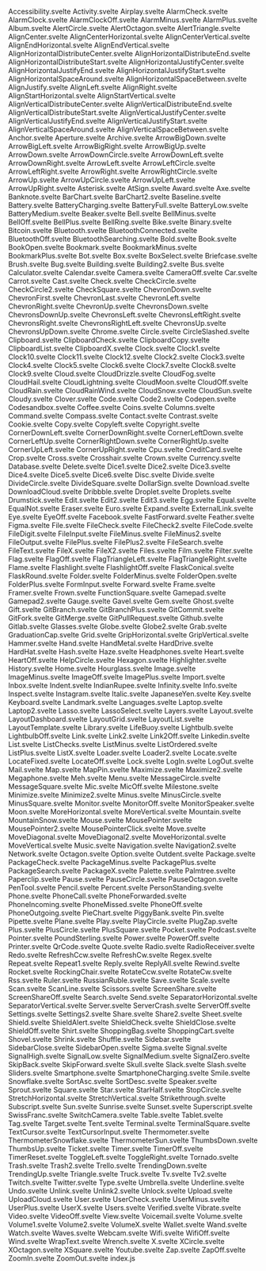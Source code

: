 Accessibility.svelte
Activity.svelte
Airplay.svelte
AlarmCheck.svelte
AlarmClock.svelte
AlarmClockOff.svelte
AlarmMinus.svelte
AlarmPlus.svelte
Album.svelte
AlertCircle.svelte
AlertOctagon.svelte
AlertTriangle.svelte
AlignCenter.svelte
AlignCenterHorizontal.svelte
AlignCenterVertical.svelte
AlignEndHorizontal.svelte
AlignEndVertical.svelte
AlignHorizontalDistributeCenter.svelte
AlignHorizontalDistributeEnd.svelte
AlignHorizontalDistributeStart.svelte
AlignHorizontalJustifyCenter.svelte
AlignHorizontalJustifyEnd.svelte
AlignHorizontalJustifyStart.svelte
AlignHorizontalSpaceAround.svelte
AlignHorizontalSpaceBetween.svelte
AlignJustify.svelte
AlignLeft.svelte
AlignRight.svelte
AlignStartHorizontal.svelte
AlignStartVertical.svelte
AlignVerticalDistributeCenter.svelte
AlignVerticalDistributeEnd.svelte
AlignVerticalDistributeStart.svelte
AlignVerticalJustifyCenter.svelte
AlignVerticalJustifyEnd.svelte
AlignVerticalJustifyStart.svelte
AlignVerticalSpaceAround.svelte
AlignVerticalSpaceBetween.svelte
Anchor.svelte
Aperture.svelte
Archive.svelte
ArrowBigDown.svelte
ArrowBigLeft.svelte
ArrowBigRight.svelte
ArrowBigUp.svelte
ArrowDown.svelte
ArrowDownCircle.svelte
ArrowDownLeft.svelte
ArrowDownRight.svelte
ArrowLeft.svelte
ArrowLeftCircle.svelte
ArrowLeftRight.svelte
ArrowRight.svelte
ArrowRightCircle.svelte
ArrowUp.svelte
ArrowUpCircle.svelte
ArrowUpLeft.svelte
ArrowUpRight.svelte
Asterisk.svelte
AtSign.svelte
Award.svelte
Axe.svelte
Banknote.svelte
BarChart.svelte
BarChart2.svelte
Baseline.svelte
Battery.svelte
BatteryCharging.svelte
BatteryFull.svelte
BatteryLow.svelte
BatteryMedium.svelte
Beaker.svelte
Bell.svelte
BellMinus.svelte
BellOff.svelte
BellPlus.svelte
BellRing.svelte
Bike.svelte
Binary.svelte
Bitcoin.svelte
Bluetooth.svelte
BluetoothConnected.svelte
BluetoothOff.svelte
BluetoothSearching.svelte
Bold.svelte
Book.svelte
BookOpen.svelte
Bookmark.svelte
BookmarkMinus.svelte
BookmarkPlus.svelte
Bot.svelte
Box.svelte
BoxSelect.svelte
Briefcase.svelte
Brush.svelte
Bug.svelte
Building.svelte
Building2.svelte
Bus.svelte
Calculator.svelte
Calendar.svelte
Camera.svelte
CameraOff.svelte
Car.svelte
Carrot.svelte
Cast.svelte
Check.svelte
CheckCircle.svelte
CheckCircle2.svelte
CheckSquare.svelte
ChevronDown.svelte
ChevronFirst.svelte
ChevronLast.svelte
ChevronLeft.svelte
ChevronRight.svelte
ChevronUp.svelte
ChevronsDown.svelte
ChevronsDownUp.svelte
ChevronsLeft.svelte
ChevronsLeftRight.svelte
ChevronsRight.svelte
ChevronsRightLeft.svelte
ChevronsUp.svelte
ChevronsUpDown.svelte
Chrome.svelte
Circle.svelte
CircleSlashed.svelte
Clipboard.svelte
ClipboardCheck.svelte
ClipboardCopy.svelte
ClipboardList.svelte
ClipboardX.svelte
Clock.svelte
Clock1.svelte
Clock10.svelte
Clock11.svelte
Clock12.svelte
Clock2.svelte
Clock3.svelte
Clock4.svelte
Clock5.svelte
Clock6.svelte
Clock7.svelte
Clock8.svelte
Clock9.svelte
Cloud.svelte
CloudDrizzle.svelte
CloudFog.svelte
CloudHail.svelte
CloudLightning.svelte
CloudMoon.svelte
CloudOff.svelte
CloudRain.svelte
CloudRainWind.svelte
CloudSnow.svelte
CloudSun.svelte
Cloudy.svelte
Clover.svelte
Code.svelte
Code2.svelte
Codepen.svelte
Codesandbox.svelte
Coffee.svelte
Coins.svelte
Columns.svelte
Command.svelte
Compass.svelte
Contact.svelte
Contrast.svelte
Cookie.svelte
Copy.svelte
Copyleft.svelte
Copyright.svelte
CornerDownLeft.svelte
CornerDownRight.svelte
CornerLeftDown.svelte
CornerLeftUp.svelte
CornerRightDown.svelte
CornerRightUp.svelte
CornerUpLeft.svelte
CornerUpRight.svelte
Cpu.svelte
CreditCard.svelte
Crop.svelte
Cross.svelte
Crosshair.svelte
Crown.svelte
Currency.svelte
Database.svelte
Delete.svelte
Dice1.svelte
Dice2.svelte
Dice3.svelte
Dice4.svelte
Dice5.svelte
Dice6.svelte
Disc.svelte
Divide.svelte
DivideCircle.svelte
DivideSquare.svelte
DollarSign.svelte
Download.svelte
DownloadCloud.svelte
Dribbble.svelte
Droplet.svelte
Droplets.svelte
Drumstick.svelte
Edit.svelte
Edit2.svelte
Edit3.svelte
Egg.svelte
Equal.svelte
EqualNot.svelte
Eraser.svelte
Euro.svelte
Expand.svelte
ExternalLink.svelte
Eye.svelte
EyeOff.svelte
Facebook.svelte
FastForward.svelte
Feather.svelte
Figma.svelte
File.svelte
FileCheck.svelte
FileCheck2.svelte
FileCode.svelte
FileDigit.svelte
FileInput.svelte
FileMinus.svelte
FileMinus2.svelte
FileOutput.svelte
FilePlus.svelte
FilePlus2.svelte
FileSearch.svelte
FileText.svelte
FileX.svelte
FileX2.svelte
Files.svelte
Film.svelte
Filter.svelte
Flag.svelte
FlagOff.svelte
FlagTriangleLeft.svelte
FlagTriangleRight.svelte
Flame.svelte
Flashlight.svelte
FlashlightOff.svelte
FlaskConical.svelte
FlaskRound.svelte
Folder.svelte
FolderMinus.svelte
FolderOpen.svelte
FolderPlus.svelte
FormInput.svelte
Forward.svelte
Frame.svelte
Framer.svelte
Frown.svelte
FunctionSquare.svelte
Gamepad.svelte
Gamepad2.svelte
Gauge.svelte
Gavel.svelte
Gem.svelte
Ghost.svelte
Gift.svelte
GitBranch.svelte
GitBranchPlus.svelte
GitCommit.svelte
GitFork.svelte
GitMerge.svelte
GitPullRequest.svelte
Github.svelte
Gitlab.svelte
Glasses.svelte
Globe.svelte
Globe2.svelte
Grab.svelte
GraduationCap.svelte
Grid.svelte
GripHorizontal.svelte
GripVertical.svelte
Hammer.svelte
Hand.svelte
HandMetal.svelte
HardDrive.svelte
HardHat.svelte
Hash.svelte
Haze.svelte
Headphones.svelte
Heart.svelte
HeartOff.svelte
HelpCircle.svelte
Hexagon.svelte
Highlighter.svelte
History.svelte
Home.svelte
Hourglass.svelte
Image.svelte
ImageMinus.svelte
ImageOff.svelte
ImagePlus.svelte
Import.svelte
Inbox.svelte
Indent.svelte
IndianRupee.svelte
Infinity.svelte
Info.svelte
Inspect.svelte
Instagram.svelte
Italic.svelte
JapaneseYen.svelte
Key.svelte
Keyboard.svelte
Landmark.svelte
Languages.svelte
Laptop.svelte
Laptop2.svelte
Lasso.svelte
LassoSelect.svelte
Layers.svelte
Layout.svelte
LayoutDashboard.svelte
LayoutGrid.svelte
LayoutList.svelte
LayoutTemplate.svelte
Library.svelte
LifeBuoy.svelte
Lightbulb.svelte
LightbulbOff.svelte
Link.svelte
Link2.svelte
Link2Off.svelte
Linkedin.svelte
List.svelte
ListChecks.svelte
ListMinus.svelte
ListOrdered.svelte
ListPlus.svelte
ListX.svelte
Loader.svelte
Loader2.svelte
Locate.svelte
LocateFixed.svelte
LocateOff.svelte
Lock.svelte
LogIn.svelte
LogOut.svelte
Mail.svelte
Map.svelte
MapPin.svelte
Maximize.svelte
Maximize2.svelte
Megaphone.svelte
Meh.svelte
Menu.svelte
MessageCircle.svelte
MessageSquare.svelte
Mic.svelte
MicOff.svelte
Milestone.svelte
Minimize.svelte
Minimize2.svelte
Minus.svelte
MinusCircle.svelte
MinusSquare.svelte
Monitor.svelte
MonitorOff.svelte
MonitorSpeaker.svelte
Moon.svelte
MoreHorizontal.svelte
MoreVertical.svelte
Mountain.svelte
MountainSnow.svelte
Mouse.svelte
MousePointer.svelte
MousePointer2.svelte
MousePointerClick.svelte
Move.svelte
MoveDiagonal.svelte
MoveDiagonal2.svelte
MoveHorizontal.svelte
MoveVertical.svelte
Music.svelte
Navigation.svelte
Navigation2.svelte
Network.svelte
Octagon.svelte
Option.svelte
Outdent.svelte
Package.svelte
PackageCheck.svelte
PackageMinus.svelte
PackagePlus.svelte
PackageSearch.svelte
PackageX.svelte
Palette.svelte
Palmtree.svelte
Paperclip.svelte
Pause.svelte
PauseCircle.svelte
PauseOctagon.svelte
PenTool.svelte
Pencil.svelte
Percent.svelte
PersonStanding.svelte
Phone.svelte
PhoneCall.svelte
PhoneForwarded.svelte
PhoneIncoming.svelte
PhoneMissed.svelte
PhoneOff.svelte
PhoneOutgoing.svelte
PieChart.svelte
PiggyBank.svelte
Pin.svelte
Pipette.svelte
Plane.svelte
Play.svelte
PlayCircle.svelte
PlugZap.svelte
Plus.svelte
PlusCircle.svelte
PlusSquare.svelte
Pocket.svelte
Podcast.svelte
Pointer.svelte
PoundSterling.svelte
Power.svelte
PowerOff.svelte
Printer.svelte
QrCode.svelte
Quote.svelte
Radio.svelte
RadioReceiver.svelte
Redo.svelte
RefreshCcw.svelte
RefreshCw.svelte
Regex.svelte
Repeat.svelte
Repeat1.svelte
Reply.svelte
ReplyAll.svelte
Rewind.svelte
Rocket.svelte
RockingChair.svelte
RotateCcw.svelte
RotateCw.svelte
Rss.svelte
Ruler.svelte
RussianRuble.svelte
Save.svelte
Scale.svelte
Scan.svelte
ScanLine.svelte
Scissors.svelte
ScreenShare.svelte
ScreenShareOff.svelte
Search.svelte
Send.svelte
SeparatorHorizontal.svelte
SeparatorVertical.svelte
Server.svelte
ServerCrash.svelte
ServerOff.svelte
Settings.svelte
Settings2.svelte
Share.svelte
Share2.svelte
Sheet.svelte
Shield.svelte
ShieldAlert.svelte
ShieldCheck.svelte
ShieldClose.svelte
ShieldOff.svelte
Shirt.svelte
ShoppingBag.svelte
ShoppingCart.svelte
Shovel.svelte
Shrink.svelte
Shuffle.svelte
Sidebar.svelte
SidebarClose.svelte
SidebarOpen.svelte
Sigma.svelte
Signal.svelte
SignalHigh.svelte
SignalLow.svelte
SignalMedium.svelte
SignalZero.svelte
SkipBack.svelte
SkipForward.svelte
Skull.svelte
Slack.svelte
Slash.svelte
Sliders.svelte
Smartphone.svelte
SmartphoneCharging.svelte
Smile.svelte
Snowflake.svelte
SortAsc.svelte
SortDesc.svelte
Speaker.svelte
Sprout.svelte
Square.svelte
Star.svelte
StarHalf.svelte
StopCircle.svelte
StretchHorizontal.svelte
StretchVertical.svelte
Strikethrough.svelte
Subscript.svelte
Sun.svelte
Sunrise.svelte
Sunset.svelte
Superscript.svelte
SwissFranc.svelte
SwitchCamera.svelte
Table.svelte
Tablet.svelte
Tag.svelte
Target.svelte
Tent.svelte
Terminal.svelte
TerminalSquare.svelte
TextCursor.svelte
TextCursorInput.svelte
Thermometer.svelte
ThermometerSnowflake.svelte
ThermometerSun.svelte
ThumbsDown.svelte
ThumbsUp.svelte
Ticket.svelte
Timer.svelte
TimerOff.svelte
TimerReset.svelte
ToggleLeft.svelte
ToggleRight.svelte
Tornado.svelte
Trash.svelte
Trash2.svelte
Trello.svelte
TrendingDown.svelte
TrendingUp.svelte
Triangle.svelte
Truck.svelte
Tv.svelte
Tv2.svelte
Twitch.svelte
Twitter.svelte
Type.svelte
Umbrella.svelte
Underline.svelte
Undo.svelte
Unlink.svelte
Unlink2.svelte
Unlock.svelte
Upload.svelte
UploadCloud.svelte
User.svelte
UserCheck.svelte
UserMinus.svelte
UserPlus.svelte
UserX.svelte
Users.svelte
Verified.svelte
Vibrate.svelte
Video.svelte
VideoOff.svelte
View.svelte
Voicemail.svelte
Volume.svelte
Volume1.svelte
Volume2.svelte
VolumeX.svelte
Wallet.svelte
Wand.svelte
Watch.svelte
Waves.svelte
Webcam.svelte
Wifi.svelte
WifiOff.svelte
Wind.svelte
WrapText.svelte
Wrench.svelte
X.svelte
XCircle.svelte
XOctagon.svelte
XSquare.svelte
Youtube.svelte
Zap.svelte
ZapOff.svelte
ZoomIn.svelte
ZoomOut.svelte
index.js
